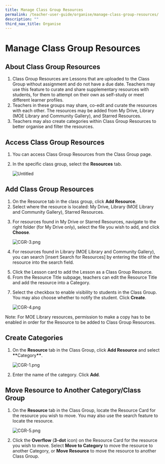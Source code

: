```yaml
---
title: Manage Class Group Resources
permalink: /teacher-user-guide/organise/manage-class-group-resources/
description: ""
third_nav_title: Organise
---
```

<h1 id="manage-class-group-resources">Manage Class Group Resources</h1>
<h2 id="about-class-group-resources">About Class Group Resources</h2>
<ol>
<li>Class Group Resources are Lessons that are uploaded to the Class Group without assignment and do not have a due date. Teachers may use this feature to curate and share supplementary resources with students, for them to attempt on their own as self-study or meet different learner profiles. </li>
<li>Teachers in these groups may share, co-edit and curate the resources with each other. The resources may be added from My Drive, Library (MOE Library and Community Gallery), and Starred Resources. </li>
<li>Teachers may also create categories within Class Group Resources to better organise and filter the resources. </li>
</ol>
<h2 id="access-class-group-resources">Access Class Group Resources</h2>
<ol>
<li>You can access Class Group Resources from the Class Group page. </li>
<li><p>In the specific class group, select the <strong>Resources</strong> tab. </p>
<p> <img alt="Untitled" src="https://s3-us-west-2.amazonaws.com/secure.notion-static.com/e95c00c1-5624-4174-9d32-3ff425ca7aa7/Untitled.png"></p>
</li>
</ol>
<h2 id="add-class-group-resources">Add Class Group Resources</h2>
<ol>
<li>On the Resource tab in the class group, click <strong>Add Resource</strong>. </li>
<li>Select where the resource is located: My Drive, Library (MOE Library and Community Gallery), Starred Resources. </li>
<li><p>For resources found in My Drive or Starred Resources, navigate to the right folder (for My Drive only), select the file you wish to add, and click <strong>Choose</strong>. </p>
<p> <img alt="CGR-3.png" src="https://s3-us-west-2.amazonaws.com/secure.notion-static.com/d41ea6f3-3c91-4750-92cb-2f11c6ed6507/CGR-3.png"></p>
</li>
<li><p>For resources found in Library (MOE Library and Community Gallery), you can search [insert Search for Resources] by entering the title of the resource into the search field. </p>
</li>
<li>Click the Lesson card to add the Lesson as a Class Group Resource.</li>
<li>From the Resource Title subpage, teachers can edit the Resource Title and add the resource into a Category. </li>
<li><p>Select the checkbox to enable visibility to students in the Class Group. You may also choose whether to notify the student. Click <strong>Create</strong>. </p>
<p> <img alt="CGR-4.png" src="https://s3-us-west-2.amazonaws.com/secure.notion-static.com/4c81ce18-99cc-48e0-801b-a8b30a940b81/CGR-4.png"></p>
</li>
</ol>
<p>Note: For MOE Library resources, permission to make a copy has to be enabled in order for the Resource to be added to Class Group Resources. </p>
<h2 id="create-categories">Create Categories</h2>
<ol>
<li><p>On the <strong>Resource</strong> tab in the Class Group, click <strong>Add Resource</strong> and select <strong><strong><strong>**</strong></strong></strong>Category<strong><strong><strong>**</strong></strong></strong>.</p>
<p> <img alt="CGR-1.png" src="https://s3-us-west-2.amazonaws.com/secure.notion-static.com/34b20d43-fcc5-474d-b857-d094f73d5005/CGR-1.png"></p>
</li>
<li><p>Enter the name of the category. Click <strong>Add</strong>. </p>
</li>
</ol>
<h2 id="move-resource-to-another-category-class-group">Move Resource to Another Category/Class Group</h2>
<ol>
<li><p>On the <strong>Resource</strong> tab in the Class Group, locate the Resource Card for the resource you wish to move. You may also use the search feature to locate the resource. </p>
<p> <img alt="CGR-5.png" src="https://s3-us-west-2.amazonaws.com/secure.notion-static.com/f56f09da-942b-4834-9da0-5a6a273f6411/CGR-5.png"></p>
</li>
<li><p>Click the <strong>Overflow</strong> (<strong>3-dot</strong> icon) on the Resource Card for the resource you wish to move. Select <strong>Move to Category</strong> to move the resource to another Category, or <strong>Move Resource</strong> to move the resource to another Class Group.</p>
</li>
</ol>
